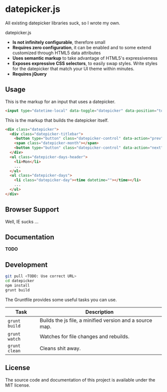 # datepicker.js

All existing datepicker libraries suck, so I wrote my own.

datepicker.js

* **Is not infinitely configurable**, therefore small
* **Requires zero configuration**, it can be enabled and to some extend customized through HTML5 data attributes
* **Uses semantic markup** to take advantage of HTML5's expressiveness
* **Exposes expressive CSS selectors**, to easily swap styles. Write styles for the datepicker that match your UI theme within minutes.
* **Requires jQuery**

## Usage

This is the markup for an input that uses a datepicker.

```html
<input type="datetime-local" data-toggle="datepicker" data-position="top">
```

This is the markup that builds the datepicker itself.

```html
<div class="datepicker">
  <div class="datepicker-titlebar">
    <button type="button" class="datepicker-control" data-action="prev"></button>
    <span class="datepicker-month"></span>
    <button type="button" class="datepicker-control" data-action="next"></button>
  </div>
  <ul class="datepicker-days-header">
    <li>Mon</li>
    ...
  </ul>
  <ul class="datepicker-days">
    <li class="datepicker-day"><time datetime=""></time></li>
    ...
  </ul>
</div>
```

## Browser Support

Well, IE sucks ...

## Documentation

**TODO**

## Development

```bash
git pull <TODO: Use correct URL>
cd datepicker
npm install
grunt build
```

The Gruntfile provides some useful tasks you can use.

| Task | Description |
|------|-------------|
| `grunt build` | Builds the js file, a minified version and a source map. |
| `grunt watch` | Watches for file changes and rebuilds. |
| `grunt clean` | Cleans shit away. |

## License

The source code and documentation of this project is available under the MIT license.
